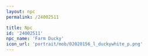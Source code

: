 ```yaml
---
layout: npc
permalink: /24002511

title: Npc
id: '24002511'
npc_name: 'Farm Ducky'
icon_url: 'portrait/mob/02020156_l_duckywhite_p.png'
---
```


